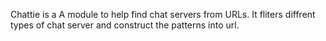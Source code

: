 Chattie is a A module to help find chat servers from URLs.
It fliters diffrent types of chat server and construct the patterns into url.
